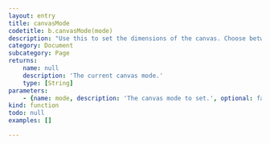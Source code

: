 ```yaml
---
layout: entry
title: canvasMode
codetitle: b.canvasMode(mode)
description: "Use this to set the dimensions of the canvas. Choose between b.PAGE (default), b.MARGIN, b.BLEED resp. b.FACING_PAGES, b.FACING_MARGINS and b.FACING_BLEEDS for book setups with facing page. Please note: Setups with more than two facing pages are not yet supported.\nPlease note that you will loose your current MatrixTransformation. You should set the canvasMode before you attempt to use b.translate(), b.rotate() and b.scale();"
category: Document
subcategory: Page
returns:
    name: null
    description: 'The current canvas mode.'
    type: [String]
parameters:
    - {name: mode, description: 'The canvas mode to set.', optional: false, type: [String]}
kind: function
todo: null
examples: []

---
```

